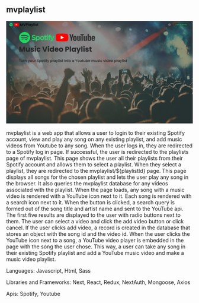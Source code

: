 ## mvplaylist

[![IMAGE_ALT](mvplaylist.png)](https://www.youtube.com/embed/70tjwO3O_Q4)

mvplaylist is a web app that allows a user to login to their existing Spotify account, view and play any song on any existing playlist, and add music videos from Youtube to any song. When the user logs in, they are redirected to a Spotify log in page. If successful, the user is redirected to the playlists page of mvplaylist. This page shows the user all their playlists from their Spotify account and allows them to select a playlist. When they select a playlist, they are redirected to the mvplaylist/${playlistId} page. This page displays all songs for the chosen playlist and lets the user play any song in the browser. It also queries the mvplaylist database for any videos associated with the playlist. When the page loads, any song with a music video is rendered with a YouTube icon next to it. Each song is rendered with a search icon next to it. When the button is clicked, a search query is formed out of the song title and artist name and sent to the YouTube api. The first five results are displayed to the user with radio buttons next to them. The user can select a video and click the add video button or click cancel. If the user clicks add video, a record is created in the database that stores an object with the song id and the video id. When the user clicks the YouTube icon next to a song, a YouTube video player is embedded in the page with the song the user chose. This way, a user can take any song in their existing Spotify playlist and add a YouTube music video and make a music video playlist.

Languages: Javascript, Html, Sass

Libraries and Frameworks: Next, React, Redux, NextAuth, Mongoose, Axios

Apis: Spotify, Youtube